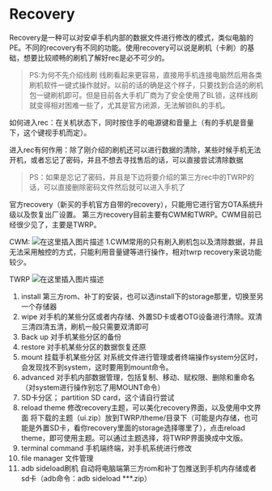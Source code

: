 # Recovery
Recovery是一种可以对安卓手机内部的数据文件进行修改的模式，类似电脑的PE。不同的recovery有不同的功能。使用recovery可以说是刷机（卡刷）的基础，想要比较顺畅的刷机了解好rec是必不可少的。

> PS:为何不先介绍线刷 线刷看起来更容易，直接用手机连接电脑然后用各类刷机软件一键式操作就好。以前的话的确是这个样子，只要找到合适的刷机包一键刷机即可。但是目前各大手机厂商为了安全使用了BL锁，这样线刷就变得相对困难一些了，尤其是官方闭源，无法解锁BL的手机。

如何进入rec：在关机状态下，同时按住手的电源键和音量上（有的手机是音量下，这个键视手机而定）。

进入rec有何作用：除了刚介绍的刷机还可以进行数据的清除，某些时候手机无法开机，或者忘记了密码，并且不想去寻找售后的话，可以直接尝试清除数据
> PS：如果是忘记了密码，并且是下边将要介绍的第三方rec中的TWRP的话，可以直接删除密码文件然后就可以进入手机了

官方recovery（新买的手机官方自带的recovery），只能用它进行官方OTA系统升级以及恢复出厂设置。
第三方recovery目前主要有CWM和TWRP。CWM目前已经很少见了，主要是TWRP。

CWM:
![在这里插入图片描述](https://img-blog.csdnimg.cn/20200113130246310.jpg)
1.CWM常用的只有刷入刷机包以及清除数据，并且无法采用触控的方式，只能利用音量键等进行操作，相对twrp recovery来说功能较少。


TWRP 
![在这里插入图片描述](https://img-blog.csdnimg.cn/20200113130645412.jpg?x-oss-process=image/watermark,type_ZmFuZ3poZW5naGVpdGk,shadow_10,text_aHR0cHM6Ly9ibG9nLmNzZG4ubmV0L3FxXzQwNDEzNjcw,size_16,color_FFFFFF,t_70)

1. install
第三方rom、补丁的安装，也可以选install下的storage那里，切换至另一个存储器
2. wipe
对手机的某些分区或者内存储、外置SD卡或者OTG设备进行清除。双清三清四清五清，刷机一般只需要双清即可
3. Back up
对手机某些分区的备份
4. restore
对手机某些分区的数据恢复还原
5. mount
挂载手机某些分区
对系统文件进行管理或者终端操作system分区时，会发现找不到system，这时要用到mount命令。
6. advanced
对手机内部数据管理，包括复制、移动、赋权限、删除和重命名（对system进行操作别忘了用MOUNT命令）
7. SD卡分区；
partition SD card，这个请自行尝试
8. reload theme
修改recovery主题，可以美化recovery界面，以及使用中文界面
将下载的主题（ui.zip）放到TWRP/theme/目录下（可能是内存储，也可能是外置SD卡，看你recovery里面的storage选择哪里了），点击reload theme，即可使用主题。可以通过主题选择，将TWRP界面换成中文版。
9. terminal command
  手机端终端，对手机系统进行修改
10. file manager
文件管理
11. adb sideload刷机
自动将电脑端第三方rom和补丁包推送到手机内存储或者sd卡（adb命令：adb sideload ***.zip）
